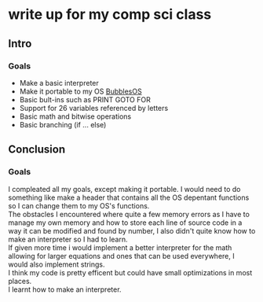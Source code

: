 # write up for my comp sci class

## Intro
### Goals
- Make a basic interpreter
- Make it portable to my OS [BubblesOS](https://github.com/z3roco01/BubblesOS)
- Basic bult-ins such as PRINT GOTO FOR
- Support for 26 variables referenced by letters
- Basic math and bitwise operations
- Basic branching (if ... else)

## Conclusion
### Goals
I compleated all my goals, except making it portable. I would need to do something like make a header that contains all the OS depentant functions so I can change them to my OS's functions.</br>
The obstacles I encountered where quite a few memory errors as I have to manage my own memory and how to store each line of source code in a way it can be modified and found by number, I also didn't quite know how to make an interpreter so I had to learn.</br>
If given more time i would implement a better interpreter for the math allowing for larger equations and ones that can be used everywhere, I would also implement strings.</br>
I think my code is pretty efficent but could have small optimizations in most places.</br>
I learnt how to make an interpreter.
